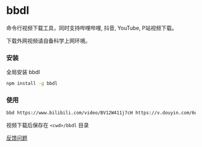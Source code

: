 # bbdl

命令行视频下载工具，同时支持哔哩哔哩, 抖音, YouTube, P站视频下载。

下载外网视频请自备科学上网环境。

### 安装

全局安装 bbdl

```sh
npm install -g bbdl
```

### 使用

```sh
bbd https://www.bilibili.com/video/BV12W411j7cH https://v.douyin.com/6oSqeNY/ https://www.pornhub.com/view_video.php?viewkey=ph613c8cc6203e8
```

视频下载后保存在 `<cwd>/bbdl` 目录

[反馈问题](https://github.com/JayFate/bbdl/issues)
